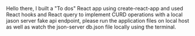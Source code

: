 Hello there, I built a "To dos" React app using create-react-app and used React hooks and React query to implement CURD operations with a local jason server fake api endpoint, please run the application files on local host as well as watch the json-server db.json file locally using the terminal.

